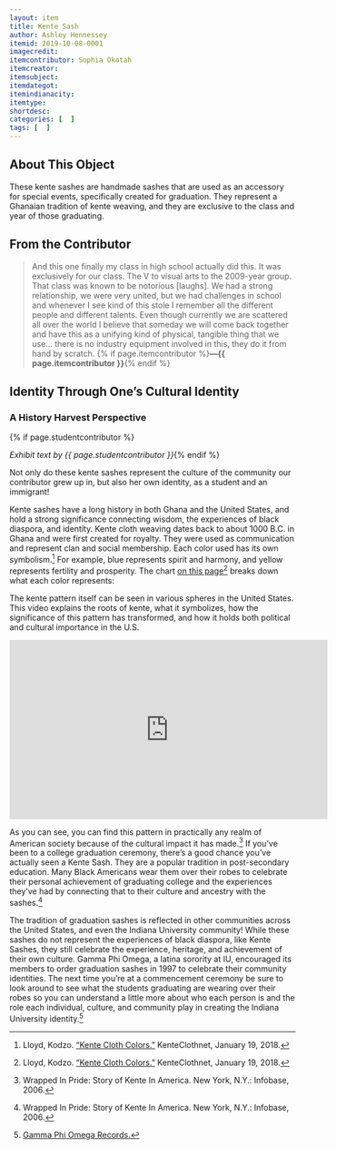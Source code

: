 ```yaml
---
layout: item
title: Kente Sash
author: Ashley Hennessey
itemid: 2019-10-08-0001
imagecredit: 
itemcontributor: Sophia Okotah
itemcreator: 
itemsubject: 
itemdategot: 
itemindianacity: 
itemtype: 
shortdesc: 
categories: [  ]
tags: [  ]
---
```

## About This Object

These kente sashes are handmade sashes that are used as an accessory for special events, specifically created for graduation. They represent a Ghanaian tradition of kente weaving, and they are exclusive to the class and year of those graduating. 

## From the Contributor

>And this one finally my class in high school actually did this. It was exclusively for our class. The V to visual arts to the 2009-year group. That class was known to be notorious [laughs]. We had a strong relationship, we were very united, but we had challenges in school and whenever I see kind of this stole I remember all the different people and different talents. Even though currently we are scattered all over the world I believe that someday we will come back together and have this as a unifying kind of physical, tangible thing that we use… there is no industry equipment involved in this, they do it from hand by scratch. {% if page.itemcontributor %}**—{{ page.itemcontributor }}**{% endif %}

## Identity Through One’s Cultural Identity 
### A History Harvest Perspective
{% if page.studentcontributor %}

*Exhibit text by {{ page.studentcontributor }}*{% endif %}

Not only do these kente sashes represent the culture of the community our contributor grew up in, but also her own identity, as a student and an immigrant! 

Kente sashes have a long history in both Ghana and the United States, and hold a strong significance connecting wisdom, the experiences of black diaspora, and identity. Kente cloth weaving dates back to about 1000 B.C. in Ghana and were first created for royalty. They were used as communication and represent clan and social membership. Each color used has its own symbolism.[^1] For example, blue represents spirit and harmony, and yellow represents fertility and prosperity. The chart [on this page](https://www.kentecloth.net/kente-cloth-colors/)[^1] breaks down what each color represents:

The kente pattern itself can be seen in various spheres in the United States. This video explains the roots of kente, what it symbolizes, how the significance of this pattern has transformed, and how it holds both political and cultural importance in the U.S. 

<iframe width="560" height="315" src="https://fod.infobase.com/p_ViewVideo.aspx?xtid=30606" frameborder="0" allow="accelerometer; autoplay; encrypted-media; gyroscope; picture-in-picture" allowfullscreen></iframe>

As you can see, you can find this pattern in practically any realm of American society because of the cultural impact it has made.[^2] If you’ve been to a college graduation ceremony, there’s a good chance you’ve actually seen a Kente Sash.  They are a popular tradition in post-secondary education. Many Black Americans wear them over their robes to celebrate their personal achievement of graduating college and the experiences they’ve had by connecting that to their culture and ancestry with the sashes.[^2]

The tradition of graduation sashes is reflected in other communities across the United States, and even the Indiana University community! While these sashes do not represent the experiences of black diaspora, like Kente Sashes, they still celebrate the experience, heritage, and achievement of their own culture. Gamma Phi Omega, a latina sorority at IU, encouraged its members to order graduation sashes in 1997 to celebrate their community identities. The next time you’re at a commencement ceremony be sure to look around to see what the students graduating are wearing over their robes so you can understand a little more about who each person is and the role each individual, culture, and community play in creating the Indiana University identity.[^3]

[^1]: Lloyd, Kodzo. [“Kente Cloth Colors.”](https://www.kentecloth.net/kente-cloth-colors/) KenteClothnet, January 19, 2018.
[^2]: Wrapped In Pride: Story of Kente In America. New York, N.Y.: Infobase, 2006.
[^3]: [Gamma Phi Omega Records.](http://webapp1.dlib.indiana.edu/findingaids/view?brand=general&docId=InU-Ar-VAA1380.xml&chunk.id=d1e504&text1=stole&startDoc=1#1)
 
